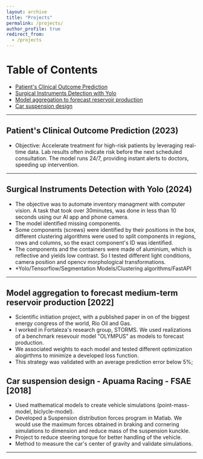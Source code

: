 ```yaml
---
layout: archive
title: "Projects"
permalink: /projects/
author_profile: true
redirect_from:
  - /projects
---
```


# Table of Contents
- [Patient's Clinical Outcome Prediction](#patient-outcome-prediction)
- [Surgical Instruments Detection with Yolo](#surgical-detection)
- [Model aggregation to forecast reservoir production](#forecast-oil-production)
- [Car suspension design](#apuama)


---
## Patient's Clinical Outcome Prediction (2023)
- Objective: Accelerate treatment for high-risk patients by leveraging real-time data. Lab results often indicate risk before the next scheduled consultation. The model runs 24/7, providing instant alerts to doctors, speeding up intervention.

---
## Surgical Instruments Detection with Yolo (2024)
 -	The objective was to automate inventory managment with computer vision. A task that took over 30minutes, was done in less than 10 seconds using our AI app and phone camera.
 -	The model identified missing components.
 -	Some components (screws) were identified by their positions in the box, different clustering algorithms were used to split components in regions, rows and columns, so the exact component's ID was identified.
 -	The components and the containers were made of aluminium, which is reflective and yields low contrast. So I tested different light conditions, camera position and opencv morphological transformations. 
- *Yolo/Tensorflow/Segmentation Models/Clustering algorithms/FastAPI

---
## Model aggregation to forecast medium-term reservoir production [2022]
 -	Scientific initiation project, with a published paper in on of the biggest energy congress of the world, Rio Oil and Gas.
 -	I worked in Fortaleza's research group, STORMS. We used realizations of a benchmark resevouir model "OLYMPUS" as models to forecast production.
 -	We associated weights to each model and tested different optimization alogirthms to minimize a developed loss function.
 -	This strategy was validated with an average prediction error below 5%;


## Car suspension design - Apuama Racing - FSAE [2018]
-	Used mathematical models to create vehicle simulations (point-mass-model, biclycle-model).
-	Developed a Suspension distribution forces program in Matlab. We would use the maximum forces obtained in braking and cornering simulations to dimension and reduce mass of the suspension kunckle.
-	Project to reduce steering torque for better handling of the vehicle.
-	Method to measure the car's center of gravity and validate simulations.


--- 

